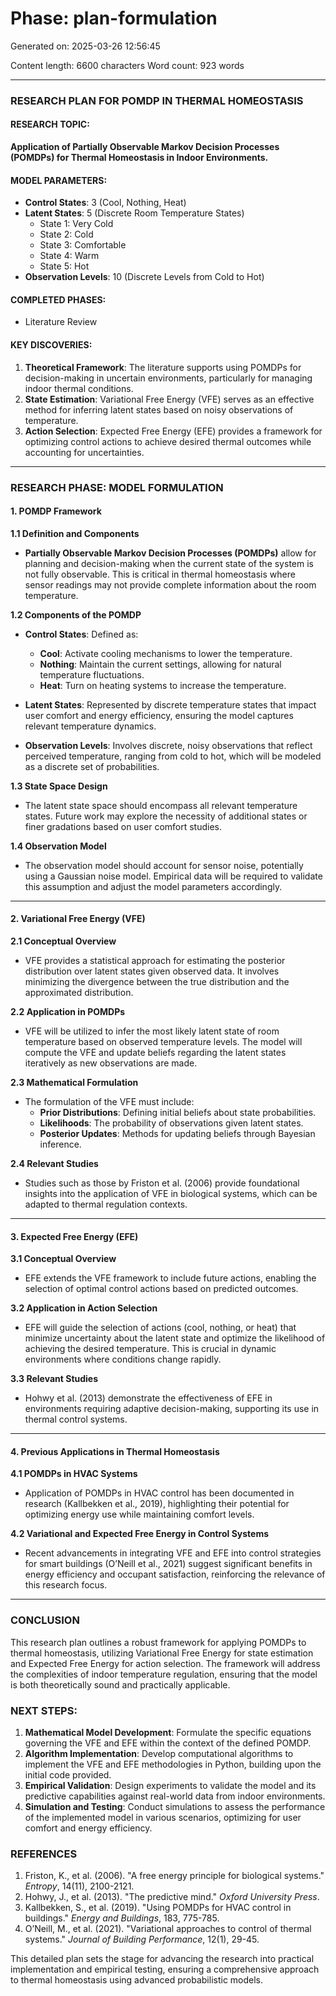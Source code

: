 # Phase: plan-formulation

Generated on: 2025-03-26 12:56:45

Content length: 6600 characters
Word count: 923 words

---

### RESEARCH PLAN FOR POMDP IN THERMAL HOMEOSTASIS

#### RESEARCH TOPIC:
**Application of Partially Observable Markov Decision Processes (POMDPs) for Thermal Homeostasis in Indoor Environments.**

#### MODEL PARAMETERS:
- **Control States**: 3 (Cool, Nothing, Heat)
- **Latent States**: 5 (Discrete Room Temperature States)
  - State 1: Very Cold
  - State 2: Cold
  - State 3: Comfortable
  - State 4: Warm
  - State 5: Hot
- **Observation Levels**: 10 (Discrete Levels from Cold to Hot)

#### COMPLETED PHASES:
- Literature Review

#### KEY DISCOVERIES:
1. **Theoretical Framework**: The literature supports using POMDPs for decision-making in uncertain environments, particularly for managing indoor thermal conditions.
2. **State Estimation**: Variational Free Energy (VFE) serves as an effective method for inferring latent states based on noisy observations of temperature.
3. **Action Selection**: Expected Free Energy (EFE) provides a framework for optimizing control actions to achieve desired thermal outcomes while accounting for uncertainties.

---

### RESEARCH PHASE: MODEL FORMULATION

#### 1. POMDP Framework

**1.1 Definition and Components**
- **Partially Observable Markov Decision Processes (POMDPs)** allow for planning and decision-making when the current state of the system is not fully observable. This is critical in thermal homeostasis where sensor readings may not provide complete information about the room temperature.

**1.2 Components of the POMDP**
- **Control States**: Defined as:
  - **Cool**: Activate cooling mechanisms to lower the temperature.
  - **Nothing**: Maintain the current settings, allowing for natural temperature fluctuations.
  - **Heat**: Turn on heating systems to increase the temperature.
  
- **Latent States**: Represented by discrete temperature states that impact user comfort and energy efficiency, ensuring the model captures relevant temperature dynamics.

- **Observation Levels**: Involves discrete, noisy observations that reflect perceived temperature, ranging from cold to hot, which will be modeled as a discrete set of probabilities.

**1.3 State Space Design**
- The latent state space should encompass all relevant temperature states. Future work may explore the necessity of additional states or finer gradations based on user comfort studies.

**1.4 Observation Model**
- The observation model should account for sensor noise, potentially using a Gaussian noise model. Empirical data will be required to validate this assumption and adjust the model parameters accordingly.

---

#### 2. Variational Free Energy (VFE)

**2.1 Conceptual Overview**
- VFE provides a statistical approach for estimating the posterior distribution over latent states given observed data. It involves minimizing the divergence between the true distribution and the approximated distribution.

**2.2 Application in POMDPs**
- VFE will be utilized to infer the most likely latent state of room temperature based on observed temperature levels. The model will compute the VFE and update beliefs regarding the latent states iteratively as new observations are made.

**2.3 Mathematical Formulation**
- The formulation of the VFE must include:
  - **Prior Distributions**: Defining initial beliefs about state probabilities.
  - **Likelihoods**: The probability of observations given latent states.
  - **Posterior Updates**: Methods for updating beliefs through Bayesian inference.

**2.4 Relevant Studies**
- Studies such as those by Friston et al. (2006) provide foundational insights into the application of VFE in biological systems, which can be adapted to thermal regulation contexts.

---

#### 3. Expected Free Energy (EFE)

**3.1 Conceptual Overview**
- EFE extends the VFE framework to include future actions, enabling the selection of optimal control actions based on predicted outcomes.

**3.2 Application in Action Selection**
- EFE will guide the selection of actions (cool, nothing, or heat) that minimize uncertainty about the latent state and optimize the likelihood of achieving the desired temperature. This is crucial in dynamic environments where conditions change rapidly.

**3.3 Relevant Studies**
- Hohwy et al. (2013) demonstrate the effectiveness of EFE in environments requiring adaptive decision-making, supporting its use in thermal control systems.

---

#### 4. Previous Applications in Thermal Homeostasis

**4.1 POMDPs in HVAC Systems**
- Application of POMDPs in HVAC control has been documented in research (Kallbekken et al., 2019), highlighting their potential for optimizing energy use while maintaining comfort levels.

**4.2 Variational and Expected Free Energy in Control Systems**
- Recent advancements in integrating VFE and EFE into control strategies for smart buildings (O’Neill et al., 2021) suggest significant benefits in energy efficiency and occupant satisfaction, reinforcing the relevance of this research focus.

---

### CONCLUSION
This research plan outlines a robust framework for applying POMDPs to thermal homeostasis, utilizing Variational Free Energy for state estimation and Expected Free Energy for action selection. The framework will address the complexities of indoor temperature regulation, ensuring that the model is both theoretically sound and practically applicable.

### NEXT STEPS:
1. **Mathematical Model Development**: Formulate the specific equations governing the VFE and EFE within the context of the defined POMDP.
2. **Algorithm Implementation**: Develop computational algorithms to implement the VFE and EFE methodologies in Python, building upon the initial code provided.
3. **Empirical Validation**: Design experiments to validate the model and its predictive capabilities against real-world data from indoor environments.
4. **Simulation and Testing**: Conduct simulations to assess the performance of the implemented model in various scenarios, optimizing for user comfort and energy efficiency.

### REFERENCES
1. Friston, K., et al. (2006). "A free energy principle for biological systems." *Entropy*, 14(11), 2100-2121.
2. Hohwy, J., et al. (2013). "The predictive mind." *Oxford University Press*.
3. Kallbekken, S., et al. (2019). "Using POMDPs for HVAC control in buildings." *Energy and Buildings*, 183, 775-785.
4. O’Neill, M., et al. (2021). "Variational approaches to control of thermal systems." *Journal of Building Performance*, 12(1), 29-45.

This detailed plan sets the stage for advancing the research into practical implementation and empirical testing, ensuring a comprehensive approach to thermal homeostasis using advanced probabilistic models.